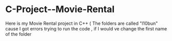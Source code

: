 # C-Project--Movie-Rental
Here is my Movie Rental project in C++ ( The folders are called "l10bun" cause I got errors trying to run the code , if I would ve change the first name of the folder
